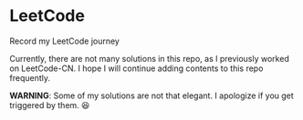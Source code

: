 # LeetCode
Record my LeetCode journey

Currently, there are not many solutions in this repo, as I previously worked on LeetCode-CN. I hope I will continue adding contents to this repo frequently. 

**WARNING**: Some of my solutions are not that elegant. I apologize if you get triggered by them. :satisfied:
